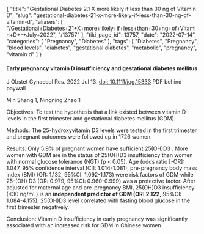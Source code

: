 {
    "title": "Gestational Diabetes 2.1 X more likely if less than 30 ng of Vitamin D",
    "slug": "gestational-diabetes-21-x-more-likely-if-less-than-30-ng-of-vitamin-d",
    "aliases": [
        "/Gestational+Diabetes+21+X+more+likely+if+less+than+30+ng+of+Vitamin+D+-+July+2022",
        "/13757"
    ],
    "tiki_page_id": 13757,
    "date": "2022-07-14",
    "categories": [
        "Pregnancy",
        "Diabetes"
    ],
    "tags": [
        "Diabetes",
        "Pregnancy",
        "blood levels",
        "diabetes",
        "gestational diabetes",
        "metabolic",
        "pregnancy",
        "vitamin d"
    ]
}


#### Early pregnancy vitamin D insufficiency and gestational diabetes mellitus

J Obstet Gynaecol Res. 2022 Jul 13. [doi: 10.1111/jog.15333](https://doi.org/10.1111/jog.15333) PDF behind paywall

Min Shang 1, Ningning Zhao 1

Objectives: To test the hypothesis that a link existed between vitamin D levels in the first trimester and gestational diabetes mellitus (GDM).

Methods: The 25-hydroxyvitamin D3 levels were tested in the first trimester and pregnant outcomes were followed up in 1726 women.

Results: Only 5.9% of pregnant women have sufficient 25(OH)D3 . More women with GDM are in the status of 25(OH)D3 insufficiency than women with normal glucose tolerance (NGT) (p < 0.05). Age (odds ratio <span>[-OR]</span>: 1.047, 95% confidence interval <span>[CI]</span>: 1.014-1.081), pre-pregnancy body mass index (BMI) (OR: 1.132, 95%CI: 1.092-1.173) were risk factors of GDM while 25-(OH) D3 (OR: 0.979, 95%CI: 0.960-0.999) was a protective factor. After adjusted for maternal age and pre-pregnancy BMI, 25(OH)D3 insufficiency (<30 ng/mL) is an  **independent predictor of GDM (OR: 2.122,** 95%CI: 1.084-4.155); 25(OH)D3 level correlated with fasting blood glucose in the first trimester negatively.

Conclusion: Vitamin D insufficiency in early pregnancy was significantly associated with an increased risk for GDM in Chinese women.